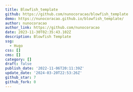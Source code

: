 ```yaml
---
title: Blowfish_template
github: https://github.com/nunocoracao/blowfish_template
demo: https://nunocoracao.github.io/blowfish_template/
author: nunocoracao
author_link: https://github.com/nunocoracao
date: 2023-11-30T02:35:43.102Z
description: Blowfish Template
ssg:
  - Hugo
css: []
cms: []
category: []
draft: false
publish_date: '2022-11-06T20:11:39Z'
update_date: '2024-03-20T22:53:26Z'
github_star: 7
github_fork: 0
---
```


